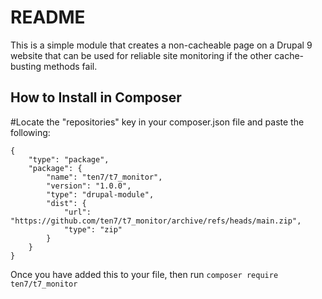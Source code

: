 # README

This is a simple module that creates a non-cacheable page on a Drupal 9 website that can be used for reliable site monitoring if the other cache-busting methods fail. 

## How to Install in Composer

#Locate the "repositories" key in your composer.json file and paste the following:

```     
{
    "type": "package",
    "package": {
        "name": "ten7/t7_monitor",
        "version": "1.0.0",
        "type": "drupal-module",
        "dist": {
            "url": "https://github.com/ten7/t7_monitor/archive/refs/heads/main.zip",
            "type": "zip"
        }
    }
}
 ```
 Once you have added this to your file, then run `composer require ten7/t7_monitor`
